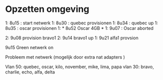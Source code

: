# Opzetten omgeving

1: 8u15 : start netwerk
1: 8u30 : quebec provisionen
1: 8u34 : quebec up
1: 8u35 : oscar provisionen
1: * 8u52 Oscar 4GB *
1: 9u07 : Oscar aborted

2: 9u08 provision bravo1
2: 9u14 bravo1 up
1: 9u21 alfa1 provsion

9u15 Green netwerk on

Probleem met netwerk (mogelijk door extra nat adapters )

Vlan 50: quebec, oscar, kilo, november, mike, lima, papa
vlan 30: bravo, charlie, echo, alfa, delta